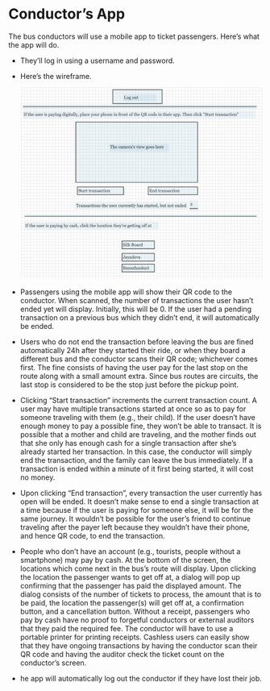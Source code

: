 # Conductor’s App

The bus conductors will use a mobile app to ticket passengers. Here’s what the app will do.
- They’ll log in using a username and password.
- Here’s the wireframe.

    ![Wireframe](wireframe.png)
- Passengers using the mobile app will show their QR code to the conductor. When scanned, the number of transactions the user hasn’t ended yet will display. Initially, this will be 0. If the user had a pending transaction on a previous bus which they didn’t end, it will automatically be ended.
- Users who do not end the transaction before leaving the bus are fined automatically 24h after they started their ride, or when they board a different bus and the conductor scans their QR code; whichever comes first. The fine consists of having the user pay for the last stop on the route along with a small amount extra. Since bus routes are circuits, the last stop is considered to be the stop just before the pickup point.
- Clicking “Start transaction” increments the current transaction count. A user may have multiple transactions started at once so as to pay for someone traveling with them (e.g., their child). If the user doesn’t have enough money to pay a possible fine, they won’t be able to transact. It is possible that a mother and child are traveling, and the mother finds out that she only has enough cash for a single transaction after she’s already started her transaction. In this case, the conductor will simply end the transaction, and the family can leave the bus immediately. If a transaction is ended within a minute of it first being started, it will cost no money.
- Upon clicking “End transaction”, every transaction the user currently has open will be ended. It doesn’t make sense to end a single transaction at a time because if the user is paying for someone else, it will be for the same journey. It wouldn’t be possible for the user’s friend to continue traveling after the payer left because they wouldn’t have their phone, and hence QR code, to end the transaction.
- People who don’t have an account (e.g., tourists, people without a smartphone) may pay by cash. At the bottom of the screen, the locations which come next in the bus’s route will display. Upon clicking the location the passenger wants to get off at, a dialog will pop up confirming that the passenger has paid the displayed amount. The dialog consists of the number of tickets to process, the amount that is to be paid, the location the passenger(s) will get off at, a confirmation button, and a cancellation button. Without a receipt, passengers who pay by cash have no proof to forgetful conductors or external auditors that they paid the required fee. The conductor will have to use a portable printer for printing receipts. Cashless users can easily show that they have ongoing transactions by having the conductor scan their QR code and having the auditor check the ticket count on the conductor’s screen.
- he app will automatically log out the conductor if they have lost their job.
